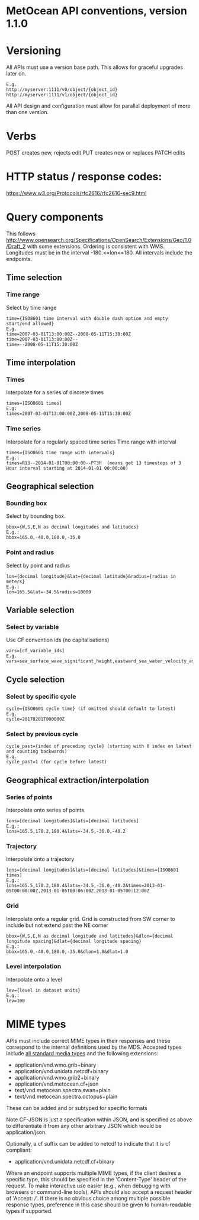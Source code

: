 # MetOcean API conventions, version 1.1.0
# Versioning
All APIs must use a version base path. This allows for graceful upgrades later on.
```
E.g.
http://myserver:1111/v0/object/{object_id}
http://myserver:1111/v1/object/{object_id}
```
All API design and configuration must allow for parallel deployment of more than one version.

# Verbs
POST creates new, rejects edit
PUT creates new or replaces
PATCH edits

# HTTP status / response codes:

https://www.w3.org/Protocols/rfc2616/rfc2616-sec9.html

# Query components
This follows http://www.opensearch.org/Specifications/OpenSearch/Extensions/Geo/1.0/Draft_2 with some extensions. Ordering is consistent with WMS. Longitudes must be in the interval -180.<=lon<=180.
All intervals include the endpoints.
## Time selection
### Time range
Select by time range
```
time={ISO8601 time interval with double dash option and empty start/end allowed}
E.g.
time=2007-03-01T13:00:00Z--2008-05-11T15:30:00Z
time=2007-03-01T13:00:00Z--
time=--2008-05-11T15:30:00Z
```

## Time interpolation
### Times
Interpolate for a series of discrete times
```
times=[ISO8601 times]
E.g:
times=2007-03-01T13:00:00Z,2008-05-11T15:30:00Z
```

### Time series
Interpolate for a regularly spaced time series
Time range with interval
```
times={ISO8601 time range with intervals}
E.g.:
times=R13--2014-01-01T00:00:00--PT3H  (means get 13 timesteps of 3 Hour interval starting at 2014-01-01 00:00:00)
```

## Geographical selection
### Bounding box
Select by bounding box.
```
bbox={W,S,E,N as decimal longitudes and latitudes}
E.g.:
bbox=165.0,-40.0,180.0,-35.0
```

### Point and radius
Select by point and radius
```
lon={decimal longitude}&lat={decimal latitude}&radius={radius in meters}
E.g.:
lon=165.5&lat=-34.5&radius=10000
```

## Variable selection
### Select by variable
Use CF convention ids (no capitalisations)
```
vars=[cf_variable_ids]
E.g.
vars=sea_surface_wave_significant_height,eastward_sea_water_velocity_assuming_no_tide
```
## Cycle selection
### Select by specific cycle
```
cycle={ISO8601 cycle time} (if omitted should default to latest)
E.g.
cycle=20170201T000000Z
```

### Select by previous cycle
```
cycle_past={index of preceding cycle} (starting with 0 index on latest and counting backwards)
E.g.
cycle_past=1 (for cycle before latest)
```


## Geographical extraction/interpolation
### Series of points
Interpolate onto series of points
```
lons=[decimal longitudes]&lats=[decimal latitudes]
E.g.:
lons=165.5,170.2,180.4&lats=-34.5,-36.0,-40.2
```

### Trajectory
Interpolate onto a trajectory
```
lons=[decimal longitudes]&lats=[decimal latitudes]&times=[ISO8601 times]
E.g.:
lons=165.5,170.2,180.4&lats=-34.5,-36.0,-40.2&times=2013-01-05T00:00:00Z,2013-01-05T00:06:00Z,2013-01-05T00:12:00Z
```

### Grid
Interpolate onto a regular grid. Grid is constructed from SW corner to include but not extend past the NE corner
```
bbox={W,S,E,N as decimal longitude and latitudes}&dlon={decimal longitude spacing}&dlat={decimal longitude spacing}
E.g.:
bbox=165.0,-40.0,180.0,-35.0&dlon=1.0&dlat=1.0
```

### Level interpolation
Interpolate onto a level
```
lev={level in dataset units}
E.g.:
lev=100
```

# MIME types
APIs must include correct MIME types in their responses and these correspond to the internal definitions used by the MDS.
Accepted types include [all standard media types](http://www.iana.org/assignments/media-types/media-types.xhtml) and the following extensions:

* application/vnd.wmo.grib+binary
* application/vnd.unidata.netcdf+binary
* application/vnd.wmo.grib2+binary
* application/vnd.metocean.cf+json
* text/vnd.metocean.spectra.swan+plain
* text/vnd.metocean.spectra.octopus+plain

These can be added and or subtyped for specific formats

Note CF-JSON is just a specification within JSON, and is specified as above to differentiate it from any other arbitrary JSON which would be application/json.

Optionally, a cf suffix can be added to netcdf to indicate that it is cf compliant:
* application/vnd.unidata.netcdf.cf+binary

Where an endpoint supports multiple MIME types, if the client desires a specific type, this should be specified in the 'Content-Type' header of the request. To make interactive use easier (e.g., when debugging with browsers or command-line tools), APIs should also accept a request header of 'Accept: */*'. If there is no obvious choice among multiple possible response types, preference in this case should be given to human-readable types if supported.



